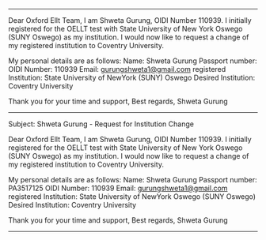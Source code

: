 



---

Dear Oxford Ellt Team,
I am Shweta Gurung, OIDI Number 110939. I initially registered for the OELLT test with State University of New York Oswego (SUNY Oswego) as my institution. I would now like to request a change of my registered institution to Coventry University.

My personal details are as follows:
Name: Shweta Gurung
Passport number: 
OIDI Number: 110939
Email: gurungshweta1@gmail.com
registered Institution: State University of NewYork (SUNY) Oswego
Desired Institution: Coventry University

Thank you for your time and support,
Best regards,
Shweta Gurung

---

Subject: Shweta Gurung - Request for Institution Change

Dear Oxford Ellt Team,
I am Shweta Gurung, OIDI Number 110939. I initially registered for the OELLT test with State University of New York Oswego (SUNY Oswego) as my institution. I would now like to request a change of my registered institution to Coventry University.

My personal details are as follows:
Name: Shweta Gurung
Passport number: PA3517125 
OIDI Number: 110939
Email: gurungshweta1@gmail.com
registered Institution: State University of NewYork Oswego (SUNY Oswego)
Desired Institution: Coventry University

Thank you for your time and support,
Best regards,
Shweta Gurung

---

























































